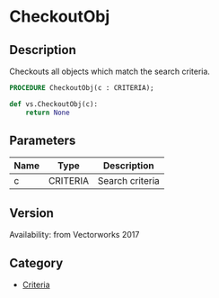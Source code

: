 # CheckoutObj

## Description
Checkouts all objects which match the search criteria.

```pascal
PROCEDURE CheckoutObj(c : CRITERIA);
```

```python
def vs.CheckoutObj(c):
    return None
```

## Parameters
|Name|Type|Description|
|---|---|---|
|c|CRITERIA|Search criteria|

## Version
Availability: from Vectorworks 2017

## Category
* [Criteria](../Categories/Criteria.md)
